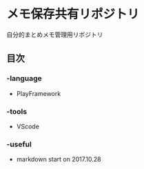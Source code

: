 # メモ保存共有リポジトリ
自分的まとめメモ管理用リポジトリ  

## 目次
### -language
* PlayFramework
### -tools
* VScode
### -useful
* markdown
start on 2017.10.28
